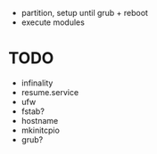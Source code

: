 
- partition, setup until grub + reboot
- execute modules


# TODO

- infinality
- resume.service
- ufw
- fstab?
- hostname
- mkinitcpio
- grub?
